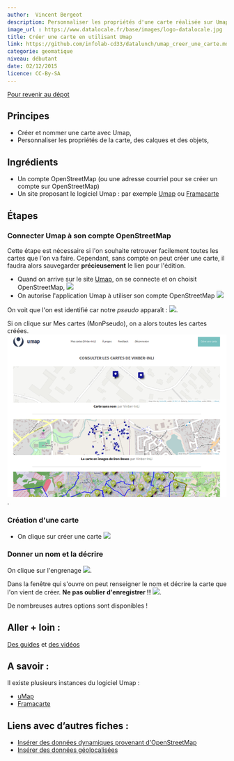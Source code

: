 ```yaml
---
author:  Vincent Bergeot
description: Personnaliser les propriétés d'une carte réalisée sur Umap pour afficher des points remarquables
image_url : https://www.datalocale.fr/base/images/logo-datalocale.jpg
title: Créer une carte en utilisant Umap
link: https://github.com/infolab-cd33/datalunch/umap_creer_une_carte.md
categorie: geomatique
niveau: débutant
date: 02/12/2015
licence: CC-By-SA
---
```



[Pour revenir au dépot](http://datalunch.datalocale.fr)

## Principes
- Créer et nommer une carte avec Umap,
- Personnaliser les propriétés de la carte, des calques et des objets,

## Ingrédients
- Un compte OpenStreetMap (ou une adresse courriel pour se créer un compte sur OpenStreetMap)
-  Un site proposant le logiciel Umap : par exemple [Umap](http://umap.openstreetmap.fr/fr/) ou  [Framacarte](https://framacarte.org/)

## Étapes
### Connecter Umap à son compte OpenStreetMap
Cette étape est nécessaire si l'on souhaite retrouver facilement toutes les cartes que l'on va faire.
Cependant, sans compte on peut créer une carte, il faudra alors sauvegarder **précieusement** le lien pour l'édition.

- Quand on arrive sur le site [Umap](http://umap.openstreetmap.fr/fr/), on se connecte et on choisit OpenStreetMap,
![](https://raw.githubusercontent.com/infolab-cd33/datalunch/master/img/umap/umap-01.png)
- On autorise l'application Umap à utiliser son compte OpenStreetMap ![](https://raw.githubusercontent.com/infolab-cd33/datalunch/master/img/umap/umap-02.png)

On voit que l'on est identifié car notre *pseudo* apparaît :
![](https://raw.githubusercontent.com/infolab-cd33/datalunch/master/img/umap/umap-03.png).

Si on clique sur Mes cartes (MonPseudo), on a alors toutes les cartes créées.
![](https://raw.githubusercontent.com/infolab-cd33/datalunch/master/img/umap/umap-05.png).

### Création d'une carte
* On clique sur créer une carte ![](https://raw.githubusercontent.com/infolab-cd33/datalunch/master/img/umap/umap-04.png)

### Donner un nom et la décrire
On clique sur l'engrenage ![](https://raw.githubusercontent.com/infolab-cd33/datalunch/master/img/umap/umap-06.png).

Dans la fenêtre qui s'ouvre on peut renseigner le nom et décrire la carte que l'on vient de créer.
**Ne pas oublier d'enregistrer !!**
![](https://raw.githubusercontent.com/infolab-cd33/datalunch/master/img/umap/umap-07.png).

De nombreuses autres options sont disponibles !

## Aller + loin :
[Des guides](http://wiki.openstreetmap.org/wiki/FR:UMap/Guide) et [des vidéos](http://wiki.openstreetmap.org/wiki/UMap#Screencasts)

## A savoir :
Il existe plusieurs instances du logiciel Umap :
* [uMap](http://umap.openstreetmap.fr/fr/)
* [Framacarte](https://framacarte.org)

## Liens avec d’autres fiches :
- [Insérer des données dynamiques provenant d'OpenStreetMap](http://datalunch.datalocale.fr/infolab-cd33/datalunch/umap_donnees_dynamiques.md)
- [Insérer des données géolocalisées](http://datalunch.datalocale.fr/infolab-cd33/datalunch/umap_donnees_geolocalisees.md)
